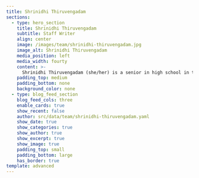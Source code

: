 ```yaml
---
title: Shrinidhi Thiruvengadam
sections:
  - type: hero_section
    title: Shrinidhi Thiruvengadam
    subtitle: Staff Writer
    align: center
    image: /images/team/shrinidhi-thiruvengadam.jpg
    image_alt: Shrinidhi Thiruvengadam
    media_position: left
    media_width: fourty
    content: >-
      Shrinidhi Thiruvengadam (she/her) is a senior in high school in the United States and is one of the Staff Writers for We Need To Talk. A long-time fan of journalism and multimedia, she recognizes the salience that free thought has in our society and hopes to use this medium to uplift other youth/marginalized voices. In her free time, she enjoys singing in choir, studying psychology, and reading!
    padding_top: medium
    padding_bottom: none
    background_color: none
  - type: blog_feed_section
    blog_feed_cols: three
    enable_cards: true
    show_recent: false
    author: src/data/team/shrinidhi-thiruvengadam.yaml
    show_date: true
    show_categories: true
    show_author: true
    show_excerpt: true
    show_image: true
    padding_top: small
    padding_bottom: large
    has_border: true
template: advanced
---
```

